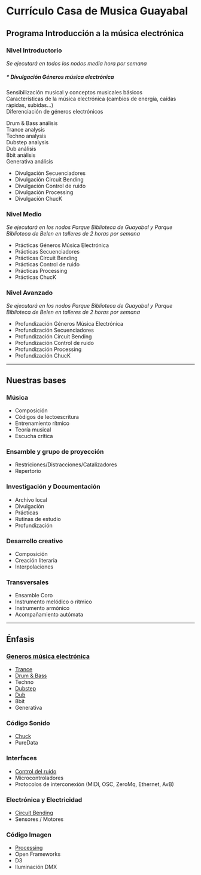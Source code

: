 # Currículo Casa de Musica Guayabal 

## Programa Introducción a la música electrónica 

### Nivel Introductorio
*Se ejecutará en todos los nodos media hora por semana*
##### * Divulgación Géneros música electrónica   
Sensibilización musical y conceptos musicales básicos  
Características de la música electrónica (cambios de energía, caídas rápidas, subidas...)  
Diferenciación de géneros electrónicos 

Drum & Bass análisis  
Trance analysis  
Techno analysis  
Dubstep analysis  
Dub análisis  
8bit análisis  
Generativa análisis



* Divulgación Secuenciadores
* Divulgación Circuit Bending
* Divulgación Control de ruido
* Divulgación Processing
* Divulgación ChucK

### Nivel Medio
*Se ejecutará en los nodos Parque Biblioteca de Guayabal y Parque Biblioteca de Belen en talleres  de 2 horas por semana*
* Prácticas Géneros Música Electrónica
* Prácticas Secuenciadores
* Prácticas Circuit Bending
* Prácticas Control de ruido
* Prácticas Processing
* Prácticas ChucK

### Nivel Avanzado
*Se ejecutará en los nodos Parque Biblioteca de Guayabal y Parque Biblioteca de Belen en talleres de 2 horas por semana*
* Profundización Géneros Música Electrónica
* Profundización Secuenciadores
* Profundización Circuit Bending
* Profundización Control de ruido
* Profundización Processing
* Profundización ChucK


----

## Nuestras bases
### Música
  - Composición
  - Códigos de lectoescritura
  - Entrenamiento rítmico
  - Teoría musical
  - Escucha crítica
  
### Ensamble y grupo de proyección
  -	Restriciones/Distracciones/Catalizadores
  - Repertorio
  
### Investigación y Documentación
- Archivo local
- Divulgación
- Prácticas
- Rutinas de estudio
- Profundización

### Desarrollo creativo
- Composición
- Creación literaria
- Interpolaciones

### Transversales
- Ensamble Coro
- Instrumento melódico o rítmico
- Instrumento armónico
- Acompañamiento autómata

---

## Énfasis
### [Generos música electrónica](https://github.com/electropipe/ELECTROCHARLA-)
  - [Trance](https://github.com/electropipe/musicaElectronica/blob/master/trance.md)
  - [Drum & Bass](https://github.com/electropipe/musicaElectronica/blob/master/drumBass.md)
  - Techno
  - [Dubstep](https://github.com/electropipe/musicaElectronica/blob/master/dubstep.md)
  - [Dub](https://github.com/electropipe/musicaElectronica/blob/master/dub.md)
  - 8bit
  - Generativa
 
### Código Sonido 
  - [Chuck](https://github.com/son0p/introduccionChucK)
  - PureData

### Interfaces
  - [Control del ruido](https://github.com/rotativa/controlDelRuido)
  - Microcontroladores
  - Protocolos de interconexión (MIDI, OSC, ZeroMq, Ethernet, AvB)

### Electrónica y Electricidad
  - [Circuit Bending](https://github.com/DanielLuna/circuitBending)
  - Sensores / Motores
     
### Código Imagen 
  - [Processing](https://github.com/Kaziuz/Processing-Getting-Started)
  - Open Frameworks
  - D3
  - Iluminación DMX
  

  

